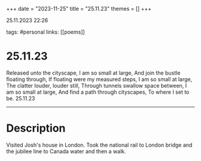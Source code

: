 +++
date = "2023-11-25"
title = "25.11.23"
themes = []
+++

25.11.2023 22:26

tags: #personal
links: [[poems]]

# 25.11.23

Released unto the cityscape,
I am so small at large,
And join the bustle floating through,
If floating were my measured steps,
I am so small at large,
The clatter louder, louder still,
Through tunnels swallow space between,
I am so small at large,
And find a path through cityscapes,
To where I set to be.
25.11.23

---

# Description

Visited Josh's house in London. Took the national rail to London bridge and the jubilee line to Canada water and then a walk.